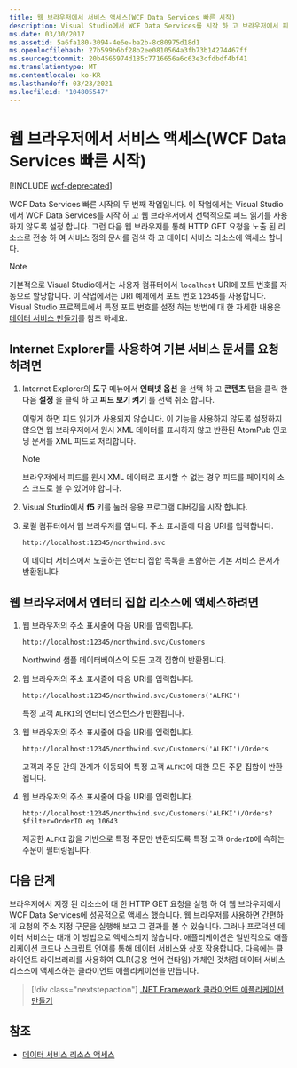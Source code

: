 ```yaml
---
title: 웹 브라우저에서 서비스 액세스(WCF Data Services 빠른 시작)
description: Visual Studio에서 WCF Data Services를 시작 하 고 브라우저에서 피드 읽기를 사용 하지 않도록 설정 하는 방법을 알아봅니다. 서비스 정의 문서를 가져오고 데이터 서비스 리소스에 액세스 합니다.
ms.date: 03/30/2017
ms.assetid: 5a6fa180-3094-4e6e-ba2b-8c80975d18d1
ms.openlocfilehash: 27b599b6bf28b2ee0810564a3fb73b14274467ff
ms.sourcegitcommit: 20b4565974d185c7716656a6c63e3cfdbdf4bf41
ms.translationtype: MT
ms.contentlocale: ko-KR
ms.lasthandoff: 03/23/2021
ms.locfileid: "104805547"
---
```

# <a name="accessing-the-service-from-a-web-browser-wcf-data-services-quickstart"></a>웹 브라우저에서 서비스 액세스(WCF Data Services 빠른 시작)

[!INCLUDE [wcf-deprecated](~/includes/wcf-deprecated.md)]

WCF Data Services 빠른 시작의 두 번째 작업입니다. 이 작업에서는 Visual Studio에서 WCF Data Services를 시작 하 고 웹 브라우저에서 선택적으로 피드 읽기를 사용 하지 않도록 설정 합니다. 그런 다음 웹 브라우저를 통해 HTTP GET 요청을 노출 된 리소스로 전송 하 여 서비스 정의 문서를 검색 하 고 데이터 서비스 리소스에 액세스 합니다.

> [!NOTE]
> 기본적으로 Visual Studio에서는 사용자 컴퓨터에서 `localhost` URI에 포트 번호를 자동으로 할당합니다. 이 작업에서는 URI 예제에서 포트 번호 `12345`를 사용합니다. Visual Studio 프로젝트에서 특정 포트 번호를 설정 하는 방법에 대 한 자세한 내용은 [데이터 서비스 만들기](creating-the-data-service.md)를 참조 하세요.

## <a name="to-request-the-default-service-document-by-using-internet-explorer"></a>Internet Explorer를 사용하여 기본 서비스 문서를 요청하려면

1. Internet Explorer의 **도구** 메뉴에서 **인터넷 옵션** 을 선택 하 고 **콘텐츠** 탭을 클릭 한 다음 **설정** 을 클릭 하 고 **피드 보기 켜기** 를 선택 취소 합니다.

     이렇게 하면 피드 읽기가 사용되지 않습니다. 이 기능을 사용하지 않도록 설정하지 않으면 웹 브라우저에서 원시 XML 데이터를 표시하지 않고 반환된 AtomPub 인코딩 문서를 XML 피드로 처리합니다.

    > [!NOTE]
    > 브라우저에서 피드를 원시 XML 데이터로 표시할 수 없는 경우 피드를 페이지의 소스 코드로 볼 수 있어야 합니다.

2. Visual Studio에서 **f5** 키를 눌러 응용 프로그램 디버깅을 시작 합니다.

3. 로컬 컴퓨터에서 웹 브라우저를 엽니다. 주소 표시줄에 다음 URI를 입력합니다.

    ```http
    http://localhost:12345/northwind.svc
    ```

     이 데이터 서비스에서 노출하는 엔터티 집합 목록을 포함하는 기본 서비스 문서가 반환됩니다.

## <a name="to-access-entity-set-resources-from-a-web-browser"></a>웹 브라우저에서 엔터티 집합 리소스에 액세스하려면

1. 웹 브라우저의 주소 표시줄에 다음 URI를 입력합니다.

    ```http
    http://localhost:12345/northwind.svc/Customers
    ```

     Northwind 샘플 데이터베이스의 모든 고객 집합이 반환됩니다.

2. 웹 브라우저의 주소 표시줄에 다음 URI를 입력합니다.

    ```http
    http://localhost:12345/northwind.svc/Customers('ALFKI')
    ```

     특정 고객 `ALFKI`의 엔터티 인스턴스가 반환됩니다.

3. 웹 브라우저의 주소 표시줄에 다음 URI를 입력합니다.

    ```http
    http://localhost:12345/northwind.svc/Customers('ALFKI')/Orders
    ```

     고객과 주문 간의 관계가 이동되어 특정 고객 `ALFKI`에 대한 모든 주문 집합이 반환됩니다.

4. 웹 브라우저의 주소 표시줄에 다음 URI를 입력합니다.

    ```http
    http://localhost:12345/northwind.svc/Customers('ALFKI')/Orders?$filter=OrderID eq 10643
    ```

     제공한 `ALFKI` 값을 기반으로 특정 주문만 반환되도록 특정 고객 `OrderID`에 속하는 주문이 필터링됩니다.

## <a name="next-steps"></a>다음 단계

브라우저에서 지정 된 리소스에 대 한 HTTP GET 요청을 실행 하 여 웹 브라우저에서 WCF Data Services에 성공적으로 액세스 했습니다. 웹 브라우저를 사용하면 간편하게 요청의 주소 지정 구문을 실행해 보고 그 결과를 볼 수 있습니다. 그러나 프로덕션 데이터 서비스는 대개 이 방법으로 액세스되지 않습니다. 애플리케이션은 일반적으로 애플리케이션 코드나 스크립트 언어를 통해 데이터 서비스와 상호 작용합니다. 다음에는 클라이언트 라이브러리를 사용하여 CLR(공용 언어 런타임) 개체인 것처럼 데이터 서비스 리소스에 액세스하는 클라이언트 애플리케이션을 만듭니다.

> [!div class="nextstepaction"]
> [.NET Framework 클라이언트 애플리케이션 만들기](creating-the-dotnet-client-application-wcf-data-services-quickstart.md)

## <a name="see-also"></a>참조

- [데이터 서비스 리소스 액세스](accessing-data-service-resources-wcf-data-services.md)

